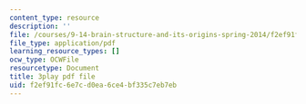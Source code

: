 ```yaml
---
content_type: resource
description: ''
file: /courses/9-14-brain-structure-and-its-origins-spring-2014/f2ef91fc6e7cd0ea6ce4bf335c7eb7eb_555119.pdf
file_type: application/pdf
learning_resource_types: []
ocw_type: OCWFile
resourcetype: Document
title: 3play pdf file
uid: f2ef91fc-6e7c-d0ea-6ce4-bf335c7eb7eb
---
```

